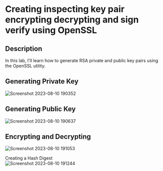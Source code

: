 # Creating inspecting key pair encrypting decrypting and sign verify using OpenSSL


 

<h2>Description</h2>
In this lab, I'll learn how to generate RSA private and public key pairs using the OpenSSL utility.
<br />


<h2>Generating Private Key</h2>

![Screenshot 2023-08-10 190352](https://github.com/Aaron504/Creating-inspecting-key-pair-encrypting-decrypting-and-sign-verify-using-OpenSSL/assets/141078110/62bb01f8-faba-42bc-bbc3-f93f2455e55f)


<h2>Generating Public Key</h2>

![Screenshot 2023-08-10 190637](https://github.com/Aaron504/Creating-inspecting-key-pair-encrypting-decrypting-and-sign-verify-using-OpenSSL/assets/141078110/b9146422-142d-4da5-ad8d-b4e8a89291fe)


<h2>Encrypting and Decrypting</h2>

![Screenshot 2023-08-10 191053](https://github.com/Aaron504/Creating-inspecting-key-pair-encrypting-decrypting-and-sign-verify-using-OpenSSL/assets/141078110/8af0dc87-d9d4-4a86-a5fb-24ffbccaff96)

Creating a Hash Digest <br/>
![Screenshot 2023-08-10 191244](https://github.com/Aaron504/Creating-inspecting-key-pair-encrypting-decrypting-and-sign-verify-using-OpenSSL/assets/141078110/6c62c5ce-a45b-43cd-9879-78892dbb8b8d)


